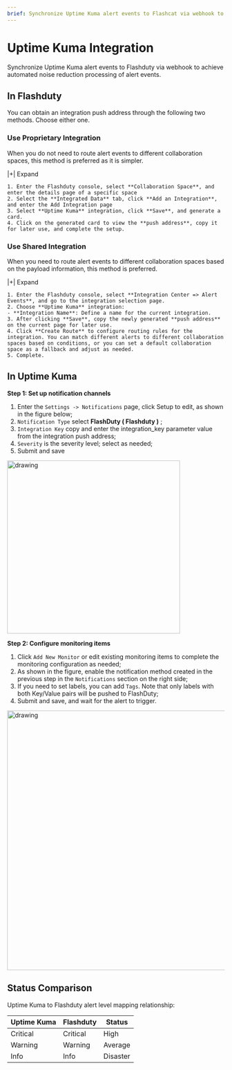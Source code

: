 ```yaml
---
brief: Synchronize Uptime Kuma alert events to Flashcat via webhook to achieve automated noise reduction processing of alert events
---
```


# Uptime Kuma Integration

Synchronize Uptime Kuma alert events to Flashduty via webhook to achieve automated noise reduction processing of alert events.

## In Flashduty
You can obtain an integration push address through the following two methods. Choose either one.

### Use Proprietary Integration

When you do not need to route alert events to different collaboration spaces, this method is preferred as it is simpler.

|+| Expand

    1. Enter the Flashduty console, select **Collaboration Space**, and enter the details page of a specific space
    2. Select the **Integrated Data** tab, click **Add an Integration**, and enter the Add Integration page
    3. Select **Uptime Kuma** integration, click **Save**, and generate a card.
    4. Click on the generated card to view the **push address**, copy it for later use, and complete the setup.

### Use Shared Integration

When you need to route alert events to different collaboration spaces based on the payload information, this method is preferred.

|+| Expand

    1. Enter the Flashduty console, select **Integration Center => Alert Events**, and go to the integration selection page.
    2. Choose **Uptime Kuma** integration:
    - **Integration Name**: Define a name for the current integration.
    3. After clicking **Save**, copy the newly generated **push address** on the current page for later use.
    4. Click **Create Route** to configure routing rules for the integration. You can match different alerts to different collaboration spaces based on conditions, or you can set a default collaboration space as a fallback and adjust as needed.
    5. Complete.

## In Uptime Kuma
**Step 1: Set up notification channels**

1. Enter the `Settings -> Notifications` page, click Setup to edit, as shown in the figure below;
2. `Notification Type` select **FlashDuty ( Flashduty )** ;
3. `Integration Key` copy and enter the integration_key parameter value from the integration push address;
4. `Severity` is the severity level; select as needed;
5. Submit and save

<img alt="drawing" width="400" src="https://fc.3ti.site/zh/flashduty/mixin/alert_integration/uptime_kuma/1.avif" />

**Step 2: Configure monitoring items**

1. Click `Add New Monitor` or edit existing monitoring items to complete the monitoring configuration as needed;
2. As shown in the figure, enable the notification method created in the previous step in the `Notifications` section on the right side;
3. If you need to set labels, you can add `Tags`. Note that only labels with both Key/Value pairs will be pushed to FlashDuty;
4. Submit and save, and wait for the alert to trigger.

<img alt="drawing" width="600" src="https://fc.3ti.site/zh/flashduty/mixin/alert_integration/uptime_kuma/2.avif" />

## Status Comparison

Uptime Kuma to Flashduty alert level mapping relationship:

| Uptime Kuma  |  Flashduty  | Status |
| ------------ | -------- | ---- |
| Critical     | Critical | High |
| Warning     | Warning  | Average |
| Info     | Info     | Disaster |